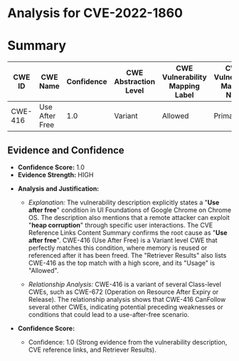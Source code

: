 # Analysis for CVE-2022-1860

# Summary
| CWE ID | CWE Name | Confidence | CWE Abstraction Level | CWE Vulnerability Mapping Label | CWE-Vulnerability Mapping Notes |
|---|---|---|---|---|---|
| CWE-416 | Use After Free | 1.0 | Variant | Allowed | Primary CWE |

## Evidence and Confidence

*   **Confidence Score:** 1.0
*   **Evidence Strength:** HIGH

- **Analysis and Justification:**  
  - *Explanation:* The vulnerability description explicitly states a "**Use after free**" condition in UI Foundations of Google Chrome on Chrome OS. The description also mentions that a remote attacker can exploit "**heap corruption**" through specific user interactions. The CVE Reference Links Content Summary confirms the root cause as "**Use after free**". CWE-416 (Use After Free) is a Variant level CWE that perfectly matches this condition, where memory is reused or referenced after it has been freed. The "Retriever Results" also lists CWE-416 as the top match with a high score, and its "Usage" is "Allowed".

  - *Relationship Analysis:* CWE-416 is a variant of several Class-level CWEs, such as CWE-672 (Operation on Resource After Expiry or Release). The relationship analysis shows that CWE-416 CanFollow several other CWEs, indicating potential preceding weaknesses or conditions that could lead to a use-after-free scenario.

- **Confidence Score:**  
  - Confidence: 1.0 (Strong evidence from the vulnerability description, CVE reference links, and Retriever Results).